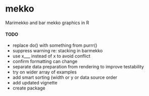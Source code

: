 # mekko
Marimekko and bar mekko graphics in R

#### TODO
* replace do() with something from purrr()
* suppress warning re: stacking in barmekko
* use x___ instead of x to avoid conflict
* confirm formatting can change
* separate data preparation from rendering to improve testability
* try on wider array of examples
* add smart sorting (width or y or data source order
* add updated vignette
* create package
